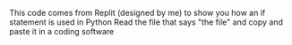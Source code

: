 This code comes from Replit (designed by me) to show you how an if statement is used in Python
Read the file that says "the file" and copy and paste it in a coding software
